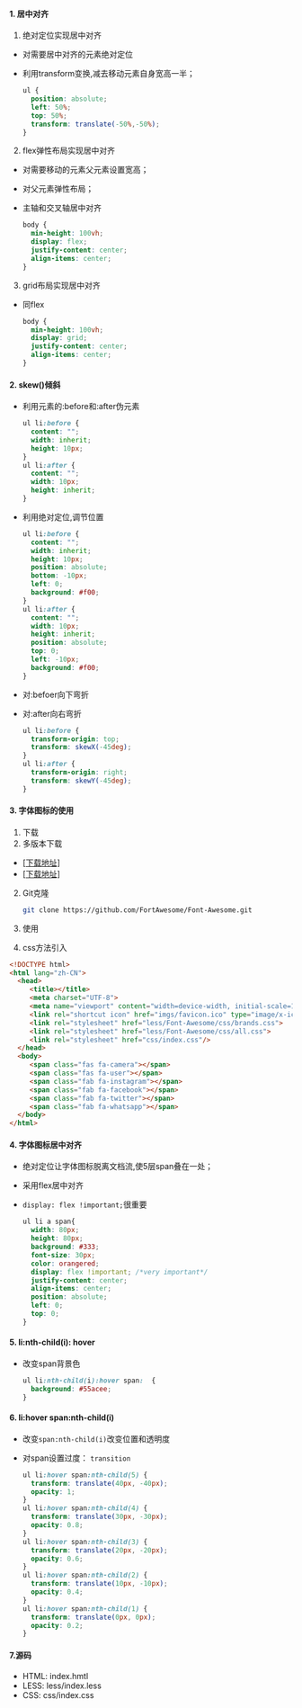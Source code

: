 #### 1. 居中对齐

1. 绝对定位实现居中对齐

- 对需要居中对齐的元素绝对定位
- 利用transform变换,减去移动元素自身宽高一半；

  ```css
  ul {
    position: absolute;
    left: 50%;
    top: 50%;
    transform: translate(-50%,-50%);
  }
  ```

2. flex弹性布局实现居中对齐

- 对需要移动的元素父元素设置宽高；
- 对父元素弹性布局；
- 主轴和交叉轴居中对齐

  ```css
  body {
    min-height: 100vh;
    display: flex;
    justify-content: center;
    align-items: center;
  }
  ```

3. grid布局实现居中对齐

- 同flex

  ```css
  body {
    min-height: 100vh;
    display: grid;
    justify-content: center;
    align-items: center;
  }
  ```

#### 2. skew()倾斜

- 利用元素的:before和:after伪元素

  ```css
  ul li:before {
    content: "";
    width: inherit;
    height: 10px;
  }
  ul li:after {
    content: "";
    width: 10px;
    height: inherit;
  }
  ```
- 利用绝对定位,调节位置

  ```css
  ul li:before {
    content: "";
    width: inherit;
    height: 10px;
    position: absolute;
    bottom: -10px;
    left: 0;
    background: #f00;
  }
  ul li:after {
    content: "";
    width: 10px;
    height: inherit;
    position: absolute;
    top: 0;
    left: -10px;
    background: #f00;
  }
  ```

- 对:befoer向下弯折

- 对:after向右弯折

  ```css
  ul li:before {
    transform-origin: top; 
    transform: skewX(-45deg);
  }
  ul li:after {
    transform-origin: right;
    transform: skewY(-45deg);
  }
  ```

#### 3. 字体图标的使用

1. 下载
1. 多版本下载
 - [[下载地址]](https://github.com/FortAwesome/Font-Awesome.git)
 - [[下载地址]](https://fontawesome.com/how-to-use/on-the-web/setup/hosting-font-awesome-yourself)

2. Git克隆
   ```bash
   git clone https://github.com/FortAwesome/Font-Awesome.git
   ```
   
3. 使用
 1.  css方法引入
 ```html
 <!DOCTYPE html>
 <html lang="zh-CN">
   <head>
      <title></title>
      <meta charset="UTF-8">
      <meta name="viewport" content="width=device-width, initial-scale=1">
      <link rel="shortcut icon" href="imgs/favicon.ico" type="image/x-icon"/>
      <link rel="stylesheet" href="less/Font-Awesome/css/brands.css">
      <link rel="stylesheet" href="less/Font-Awesome/css/all.css">
      <link rel="stylesheet" href="css/index.css"/>
   </head>
   <body>
      <span class="fas fa-camera"></span>
      <span class="fas fa-user"></span>
      <span class="fab fa-instagram"></span>
      <span class="fab fa-facebook"></span>
      <span class="fab fa-twitter"></span>
      <span class="fab fa-whatsapp"></span>
   </body>
 </html>
 ``` 

#### 4. 字体图标居中对齐

- 绝对定位让字体图标脱离文档流,使5层span叠在一处；

- 采用flex居中对齐
- `display: flex !important;`很重要

  ```css
  ul li a span{
    width: 80px;
    height: 80px;
    background: #333;
    font-size: 30px;
    color: orangered;
    display: flex !important; /*very important*/
    justify-content: center;
    align-items: center;
    position: absolute;
    left: 0;
    top: 0;
  }
  ```

#### 5. li:nth-child(i): hover 

- 改变span背景色

  ```css
  ul li:nth-child(i):hover span:  {
    background: #55acee;
  }
  ```

#### 6. li:hover span:nth-child(i)

- 改变`span:nth-child(i)`改变位置和透明度
- 对span设置过度： `transition`

  ```css
  ul li:hover span:nth-child(5) {
    transform: translate(40px, -40px);
    opacity: 1;
  }
  ul li:hover span:nth-child(4) {
    transform: translate(30px, -30px);
    opacity: 0.8;
  }
  ul li:hover span:nth-child(3) {
    transform: translate(20px, -20px);
    opacity: 0.6;
  }
  ul li:hover span:nth-child(2) {
    transform: translate(10px, -10px);
    opacity: 0.4;
  }
  ul li:hover span:nth-child(1) {
    transform: translate(0px, 0px);
    opacity: 0.2;
  }
  ```

#### 7.源码

- HTML: index.hmtl
- LESS: less/index.less
- CSS: css/index.css